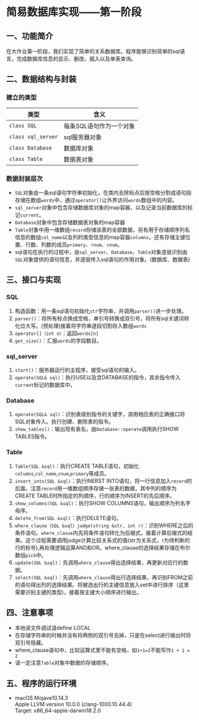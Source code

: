# 简易数据库实现——第一阶段
## 一、功能简介  
在大作业第一阶段，我们实现了简单的关系数据库。程序能够识别简单的sql语言，完成数据库信息的显示、删改、插入以及单表查询。
## 二、数据结构与封装
### 建立的类型
类型|含义
-|-
`class SQL`|每条SQL语句作为一个对象
`class sql_server`|sql服务器对象
`class Database`|数据库对象
`class Table`|数据表对象
### 数据封装层次
- `SQL`对象由一条sql语句字符串初始化，在类内去除标点后按空格分割成语句段存储在数组`words`中，通过`operator[]`让外界访问`words`数组中的内容。
- `sql_server`对象中包含存储数据库对象的map容器，以及记录当前数据库的标记`current`。
- `Database`对象中包含存储数据表对象的map容器
- `Table`对象中用一维数组`record`存储该表的全部数据，另有用于存储顺序列名信息的数组`col_name`以及列的类型信息的map容器`columns`。还有存储主键位置、行数、列数的成员`primary`、`rnum`、`cnum`。
- sql语句在执行的过程中，由`sql_server`、`Database`、`Table`对象逐层识别由`SQL`对象提供的语句信息，并逐层传入sql语句的作用对象。(数据库、数据表)
## 三、接口与实现
### SQL
1. 构造函数：用一条sql语句初始化`str`字符串，并调用`parser()`进一步处理。
2. `parser()`：将所有标点换成空格，单引号转换成双引号，将所有sql关键词转化位大写。(预处理)接着将字符串逐段切割存入数组`words`
3. `operator[]（int n）`：返回`words[n]`
4. `get_size()`：汇报`words`的字段数目。
### sql_server
1. `start()`：服务器运行的主程序，接受sql语句的输入。
2. `operate(SQL& sql)`：执行USE以及含DATABASE的指令，其余指令传入`current`标记的数据库中。
### Database
1. `operate(SQL& sql)`：识别表级别指令的关键字，调用相应表的正确接口将SQL对象传入。执行创建、删除表的指令。
2. `show_tables()`：输出现有表名，由`Database::operate`调用执行SHOW TABLES指令。
### Table
1. `Table(SQL &sql)`：执行CREATE TABLE语句，初始化`columns`,`col_name`,`cnum`,`primary`等成员。
2. `insert_into(SQL &sql)`：执行INERST INTO语句，将一行信息加入`record`的后面。注意`record`用一维数组顺序存储一张表的数据，其中列的顺序为CREATE TABLE时所指定的列顺序，行的顺序为INSERT的先后顺序。
3. `show_columns(SQL &sql)`：执行SHOW COLUMNS语句，输出顺序为列名字母序。
4. `delete_from(SQL &sql)`：执行DELETE语句。
5. `where_clause（SQL &sql）judge(string &str, int r)`：识别WHERE之后的条件语句。`where_clasue`内先将条件语句转化为后缀式，接着计算后缀式的结果。这个过程需要调用judge计算比较关系式的值(str为关系式，r为待判断的行的标号),再处理逻辑运算AND和OR。where_clause的选择结果存储在布尔数组`pick`中。
6. `update(SQL &sql)`：先调用`where_clause`得出选择结果，再更新对应行的数据。
7. `select(SQL &sql)`：先调用`where_clause`得出行选择结果，再识别FROM之前的语句得出列的选择结果。将被选出行的主键信息放入set中进行排序（这里需要识别主键的类型)，接着按主键大小顺序进行输出。
## 四、注意事项
- 本地读文件调试请define LOCAL
- 在存储字符串的时候并没有将两侧的双引号去掉，只是在select进行输出时将双引号隐藏。
- where_clause语句中，比较运算式里不能有空格，如`1+1=2`不能写作`1 + 1 = 2`
- 请一定注意`Table`对象中数据的存储顺序。
## 五、程序的运行环境
- macOS Mojave10.14.3  
Apple LLVM version 10.0.0 (clang-1000.10.44.4)  
Target: x86_64-apple-darwin18.2.0



